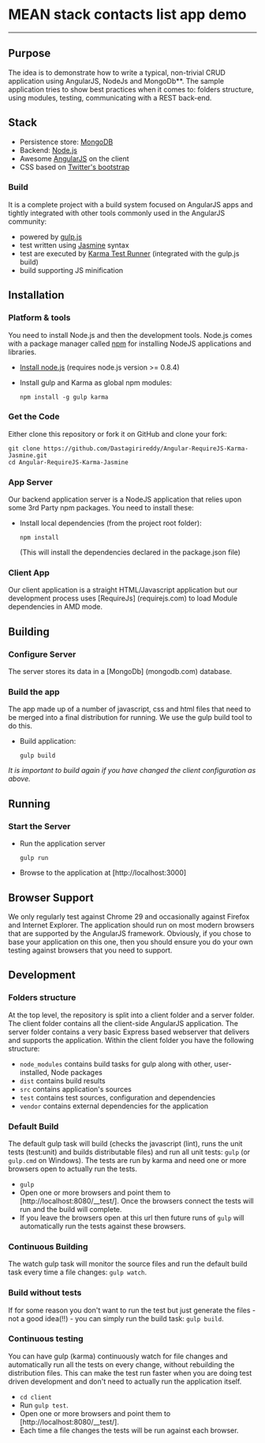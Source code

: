 # MEAN stack contacts list app demo

***

## Purpose

The idea is to demonstrate how to write a typical, non-trivial CRUD application using AngularJS, NodeJs and MongoDb**. The sample application tries to show best practices when it comes to: folders structure, using modules, testing, communicating with a REST back-end.

## Stack

* Persistence store: [MongoDB](http://www.mongodb.org/)
* Backend: [Node.js](http://nodejs.org/)
* Awesome [AngularJS](http://www.angularjs.org/) on the client
* CSS based on [Twitter's bootstrap](http://getbootstrap.com/)

### Build

It is a complete project with a build system focused on AngularJS apps and tightly integrated with other tools commonly used in the AngularJS community:
* powered by [gulp.js](http://gulpjs.com/)
* test written using [Jasmine](http://jasmine.github.io/) syntax
* test are executed by [Karma Test Runner](http://karma-runner.github.io/0.8/index.html) (integrated with the gulp.js build)
* build supporting JS minification

## Installation

### Platform & tools

You need to install Node.js and then the development tools. Node.js comes with a package manager called [npm](http://npmjs.org) for installing NodeJS applications and libraries.
* [Install node.js](http://nodejs.org/download/) (requires node.js version >= 0.8.4)
* Install gulp and Karma as global npm modules:

    ```
    npm install -g gulp karma
    ```

### Get the Code

Either clone this repository or fork it on GitHub and clone your fork:

```
git clone https://github.com/Dastagirireddy/Angular-RequireJS-Karma-Jasmine.git
cd Angular-RequireJS-Karma-Jasmine
```

### App Server

Our backend application server is a NodeJS application that relies upon some 3rd Party npm packages.  You need to install these:

* Install local dependencies (from the project root folder):

    ```
    npm install
    ```

  (This will install the dependencies declared in the package.json file)

### Client App

Our client application is a straight HTML/Javascript application but our development process uses [RequireJs] (requirejs.com) to load Module dependencies in AMD mode.

## Building

### Configure Server
The server stores its data in a [MongoDb] (mongodb.com) database.

### Build the app
The app made up of a number of javascript, css and html files that need to be merged into a final distribution for running.  We use the gulp build tool to do this.
* Build application:

    ```
    gulp build
    ```

*It is important to build again if you have changed the client configuration as above.*

## Running
### Start the Server
* Run the application server 

    ```
    gulp run
    ```
* Browse to the application at [http://localhost:3000]

## Browser Support
We only regularly test against Chrome 29 and occasionally against Firefox and Internet Explorer.
The application should run on most modern browsers that are supported by the AngularJS framework.
Obviously, if you chose to base your application on this one, then you should ensure you do your own
testing against browsers that you need to support.

## Development

### Folders structure
At the top level, the repository is split into a client folder and a server folder.  The client folder contains all the client-side AngularJS application.  The server folder contains a very basic Express based webserver that delivers and supports the application.
Within the client folder you have the following structure:
* `node_modules` contains build tasks for gulp along with other, user-installed, Node packages
* `dist` contains build results
* `src` contains application's sources
* `test` contains test sources, configuration and dependencies
* `vendor` contains external dependencies for the application

### Default Build
The default gulp task will build (checks the javascript (lint), runs the unit tests (test:unit) and builds distributable files) and run all unit tests: `gulp` (or `gulp.cmd` on Windows).  The tests are run by karma and need one or more browsers open to actually run the tests.
* `gulp`
* Open one or more browsers and point them to [http://localhost:8080/__test/].  Once the browsers connect the tests will run and the build will complete.
* If you leave the browsers open at this url then future runs of `gulp` will automatically run the tests against these browsers.

### Continuous Building
The watch gulp task will monitor the source files and run the default build task every time a file changes: `gulp watch`.

### Build without tests
If for some reason you don't want to run the test but just generate the files - not a good idea(!!) - you can simply run the build task: `gulp build`.

### Continuous testing
You can have gulp (karma) continuously watch for file changes and automatically run all the tests on every change, without rebuilding the distribution files.  This can make the test run faster when you are doing test driven development and don't need to actually run the application itself.

* `cd client`
* Run `gulp test`.
* Open one or more browsers and point them to [http://localhost:8080/__test/].
* Each time a file changes the tests will be run against each browser.